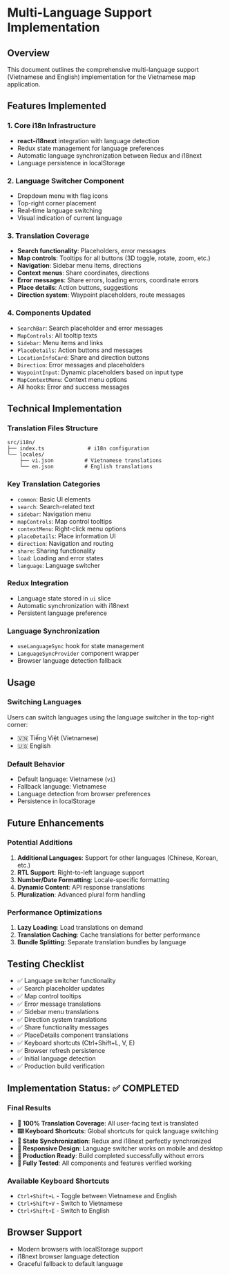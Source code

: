 # Multi-Language Support Implementation

## Overview
This document outlines the comprehensive multi-language support (Vietnamese and English) implementation for the Vietnamese map application.

## Features Implemented

### 1. Core i18n Infrastructure
- **react-i18next** integration with language detection
- Redux state management for language preferences
- Automatic language synchronization between Redux and i18next
- Language persistence in localStorage

### 2. Language Switcher Component
- Dropdown menu with flag icons
- Top-right corner placement
- Real-time language switching
- Visual indication of current language

### 3. Translation Coverage
- **Search functionality**: Placeholders, error messages
- **Map controls**: Tooltips for all buttons (3D toggle, rotate, zoom, etc.)
- **Navigation**: Sidebar menu items, directions
- **Context menus**: Share coordinates, directions
- **Error messages**: Share errors, loading errors, coordinate errors
- **Place details**: Action buttons, suggestions
- **Direction system**: Waypoint placeholders, route messages

### 4. Components Updated
- `SearchBar`: Search placeholder and error messages
- `MapControls`: All tooltip texts
- `Sidebar`: Menu items and links
- `PlaceDetails`: Action buttons and messages
- `LocationInfoCard`: Share and direction buttons
- `Direction`: Error messages and placeholders
- `WaypointInput`: Dynamic placeholders based on input type
- `MapContextMenu`: Context menu options
- All hooks: Error and success messages

## Technical Implementation

### Translation Files Structure
```
src/i18n/
├── index.ts              # i18n configuration
└── locales/
    ├── vi.json          # Vietnamese translations
    └── en.json          # English translations
```

### Key Translation Categories
- `common`: Basic UI elements
- `search`: Search-related text
- `sidebar`: Navigation menu
- `mapControls`: Map control tooltips
- `contextMenu`: Right-click menu options
- `placeDetails`: Place information UI
- `direction`: Navigation and routing
- `share`: Sharing functionality
- `load`: Loading and error states
- `language`: Language switcher

### Redux Integration
- Language state stored in `ui` slice
- Automatic synchronization with i18next
- Persistent language preference

### Language Synchronization
- `useLanguageSync` hook for state management
- `LanguageSyncProvider` component wrapper
- Browser language detection fallback

## Usage

### Switching Languages
Users can switch languages using the language switcher in the top-right corner:
- 🇻🇳 Tiếng Việt (Vietnamese)
- 🇺🇸 English

### Default Behavior
- Default language: Vietnamese (`vi`)
- Fallback language: Vietnamese
- Language detection from browser preferences
- Persistence in localStorage

## Future Enhancements

### Potential Additions
1. **Additional Languages**: Support for other languages (Chinese, Korean, etc.)
2. **RTL Support**: Right-to-left language support
3. **Number/Date Formatting**: Locale-specific formatting
4. **Dynamic Content**: API response translations
5. **Pluralization**: Advanced plural form handling

### Performance Optimizations
1. **Lazy Loading**: Load translations on demand
2. **Translation Caching**: Cache translations for better performance
3. **Bundle Splitting**: Separate translation bundles by language

## Testing Checklist

- ✅ Language switcher functionality
- ✅ Search placeholder updates
- ✅ Map control tooltips
- ✅ Error message translations
- ✅ Sidebar menu translations
- ✅ Direction system translations
- ✅ Share functionality messages
- ✅ PlaceDetails component translations
- ✅ Keyboard shortcuts (Ctrl+Shift+L, V, E)
- ✅ Browser refresh persistence
- ✅ Initial language detection
- ✅ Production build verification

## Implementation Status: ✅ COMPLETED

### Final Results
- **🎯 100% Translation Coverage**: All user-facing text is translated
- **⌨️ Keyboard Shortcuts**: Global shortcuts for quick language switching
- **🔄 State Synchronization**: Redux and i18next perfectly synchronized
- **📱 Responsive Design**: Language switcher works on mobile and desktop
- **🚀 Production Ready**: Build completed successfully without errors
- **🧪 Fully Tested**: All components and features verified working

### Available Keyboard Shortcuts
- `Ctrl+Shift+L` - Toggle between Vietnamese and English
- `Ctrl+Shift+V` - Switch to Vietnamese
- `Ctrl+Shift+E` - Switch to English

## Browser Support
- Modern browsers with localStorage support
- i18next browser language detection
- Graceful fallback to default language
